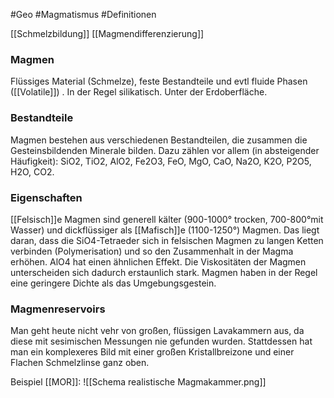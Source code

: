 #Geo #Magmatismus #Definitionen 

[[Schmelzbildung]] [[Magmendifferenzierung]]

### Magmen

Flüssiges Material (Schmelze), feste Bestandteile und evtl fluide Phasen ([[Volatile]]) . In der Regel silikatisch. Unter der Erdoberfläche.

### Bestandteile

Magmen bestehen aus verschiedenen Bestandteilen, die zusammen die Gesteinsbildenden Minerale bilden. Dazu zählen vor allem (in absteigender Häufigkeit): SiO2, TiO2, AlO2, Fe2O3, FeO, MgO, CaO, Na2O, K2O, P2O5, H2O, CO2.

### Eigenschaften

[[Felsisch]]e Magmen sind generell kälter (900-1000° trocken, 700-800°mit Wasser) und dickflüssiger als [[Mafisch]]e (1100-1250°) Magmen. Das liegt daran, dass die SiO4-Tetraeder sich in felsischen Magmen zu langen Ketten verbinden (Polymerisation) und so den Zusammenhalt in der Magma erhöhen. AlO4 hat einen ähnlichen Effekt. Die Viskositäten der Magmen unterscheiden sich dadurch erstaunlich stark.
Magmen haben in der Regel eine geringere Dichte als das Umgebungsgestein.

### Magmenreservoirs

Man geht heute nicht vehr von großen, flüssigen Lavakammern aus, da diese mit sesimischen Messungen nie gefunden wurden. Stattdessen hat man ein komplexeres Bild mit einer großen Kristallbreizone und einer Flachen Schmelzlinse ganz oben.

Beispiel [[MOR]]:
![[Schema realistische Magmakammer.png]]


